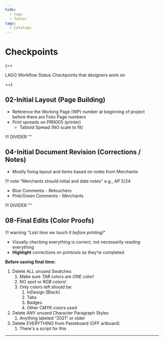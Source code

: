 ```yaml
---
hide:
  - tags
  - footer
tags:
  - Catalogs
---
```


# **Checkpoints**

{==

LAGO Workflow Status Checkpoints that designers work on

==}


## **02-Initial Layout** (Page Building)

- Reference the Working Page (WP) number at beginning of project before there are Folio Page numbers
- Print spreads on PRN005 (printer)
    - Tabloid Spread (NO scale to fit)


!!! DIVIDER ""


## **04-Initial Document Revision** (Corrections / Notes)

- Mostly fixing layout and items based on notes from Merchants

!!! note "Merchants should initial and date notes"
    e.g., AP 5/24

- Blue Comments - Retouchers
- Pink/Green Comments - Merchants


!!! DIVIDER ""


## **08-Final Edits** (Color Proofs)

!!! warning "*Last time we touch it before printing!*"

- Visually checking everything is correct, not necessarily *reading* everything
- **Highlight** corrections on printouts as they’re completed

**Before saving final time:**

1. Delete ALL unused Swatches
    1. Make sure *TAB* colors are *ONE* color!
    2. NO *spot* or *RGB* colors!
    3. Only colors left should be:
        1. InDesign [Black]
        2. Tabs
        3. Badges
        4. Other CMYK colors used
2. Delete ANY unused Character  Paragraph Styles
    1. Anything labeled “2021” or older
3. Delete EVERYTHING from Pasteboard (OFF artboard)
    1. There's a script for this


---
